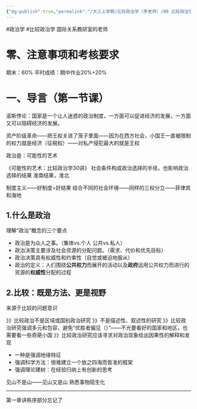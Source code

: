 ```yaml
---
{"dg-publish":true,"permalink":"/大三上学期/比较政治学（李老师）/00 比较政治学导言/","dgPassFrontmatter":true}
---
```




#政治学 #比较政治学 
国际关系教研室的老师    


# 零、注意事项和考核要求
期末：60%
平时成绩：期中作业20%+20%

# 一、导言（第一节课）

诺斯悖论：国家是一个让人迷惑的政治制度，一方面可以促进经济的发展，一方面又可以阻碍经济的发展。

资产阶级革命——把王权关进了笼子里面——因为在西方社会，小国王一直被限制的权力就是经济（征税权）——对私产侵犯最大的就是王权

政治是：可能性的艺术

《可能性的艺术：比较政治学30讲》    社会条件构成政治选择的半径，也影响政治选择的结果    淮南结果，淮北

制度主义——好制度=好结果   结合不同的社会环境——同样的三权分立——菲律宾和海地

## 1.什么是政治

理解“政治”概念的三个要点

+ 政治是为众人之事。（集体vs.个人  公共vs.私人）
+ 政治决策主要涉及社会资源的分配问题。（需求、代价和优先目标）
+ 政治决策具有权威性和约束性（自觉或被迫地服从）
+ 政治的定义：人们围绕**公共权力**而展开的活动以及**政府**运用公共权力而进行的资源的**权威性**分配的过程

## 2.比较：既是方法、更是视野

来源于比较的问题意识

》》比较政治不是区域或国别政治研究
》》不是描述性、叙述性的研究
》》比较政治研究强调多元和包容，避免“优胜者偏见（）”——不光要看好的国家和地区，也需要看一些奇葩小国
》》比较政治研究应该寻求对政治现象给出因果性的解释和发现

+ 一种是强调地缘特征
+ 强调科学方法：很难建立一个放之四海而皆准的框架
+ 强调理论建树：在经验归纳上有创新的思考

见山不是山——见山又是山   熟悉事物陌生化

--- 


第一章讲秩序部分忘记了
